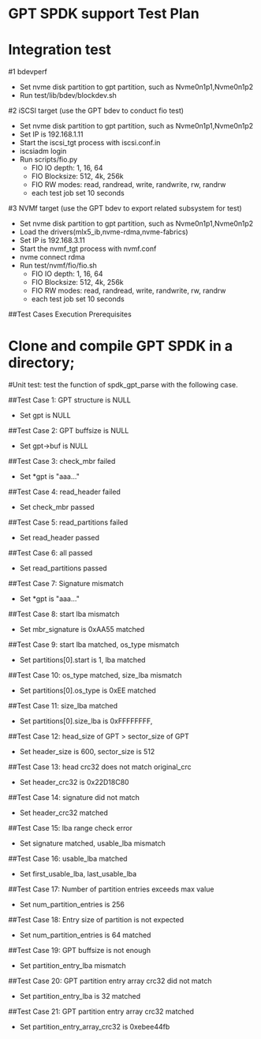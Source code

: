 # GPT SPDK support Test Plan

# Integration test
#1 bdevperf
- Set nvme disk partition to gpt partition, such as Nvme0n1p1,Nvme0n1p2
- Run test/lib/bdev/blockdev.sh

#2 iSCSI target (use the GPT bdev to conduct fio test)
- Set nvme disk partition to gpt partition, such as Nvme0n1p1,Nvme0n1p2
- Set IP is 192.168.1.11
- Start the iscsi_tgt process with iscsi.conf.in
- iscsiadm login
- Run scripts/fio.py
    - FIO IO depth: 1, 16, 64
    - FIO Blocksize: 512, 4k, 256k
    - FIO RW modes: read, randread, write, randwrite, rw, randrw
    - each test job set 10 seconds

#3 NVMf target (use the GPT bdev to export related subsystem for test)
- Set nvme disk partition to gpt partition, such as Nvme0n1p1,Nvme0n1p2
- Load the drivers(mlx5_ib,nvme-rdma,nvme-fabrics)
- Set IP is 192.168.3.11
- Start the nvmf_tgt process with nvmf.conf
- nvme connect rdma
- Run test/nvmf/fio/fio.sh
    - FIO IO depth: 1, 16, 64
    - FIO Blocksize: 512, 4k, 256k
    - FIO RW modes: read, randread, write, randwrite, rw, randrw
    - each test job set 10 seconds

##Test Cases Execution Prerequisites
# Clone and compile GPT SPDK in a directory;

#Unit test: test the function of spdk_gpt_parse with the following case.

##Test Case 1: GPT structure is NULL
- Set gpt is NULL

##Test Case 2: GPT buffsize is NULL
- Set gpt->buf is NULL

##Test Case 3: check_mbr failed
- Set *gpt is "aaa..."

##Test Case 4: read_header failed
- Set check_mbr passed

##Test Case 5: read_partitions failed
- Set read_header passed

##Test Case 6: all passed
- Set read_partitions passed

##Test Case 7: Signature mismatch
- Set *gpt is "aaa..."

##Test Case 8: start lba mismatch
- Set mbr_signature is 0xAA55 matched

##Test Case 9: start lba matched, os_type mismatch
- Set partitions[0].start is 1, lba matched

##Test Case 10: os_type matched, size_lba mismatch
- Set partitions[0].os_type is 0xEE matched

##Test Case 11: size_lba matched
- Set partitions[0].size_lba is 0xFFFFFFFF, 

##Test Case 12: head_size of GPT > sector_size of GPT
- Set header_size is 600, sector_size is 512

##Test Case 13: head crc32 does not match original_crc
- Set header_crc32 is 0x22D18C80

##Test Case 14: signature did not match
- Set header_crc32 matched

##Test Case 15: lba range check error
- Set signature matched, usable_lba mismatch

##Test Case 16: usable_lba matched
- Set first_usable_lba, last_usable_lba

##Test Case 17: Number of partition entries exceeds max value
- Set num_partition_entries is 256

##Test Case 18: Entry size of partition is not expected
- Set num_partition_entries is 64 matched

##Test Case 19: GPT buffsize is not enough
- Set partition_entry_lba mismatch

##Test Case 20: GPT partition entry array crc32 did not match
- Set partition_entry_lba is 32 matched

##Test Case 21: GPT partition entry array crc32 matched
- Set partition_entry_array_crc32 is 0xebee44fb
